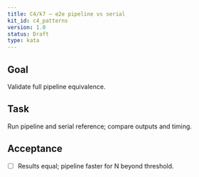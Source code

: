 ```yaml
---
title: C4/k7 — e2e pipeline vs serial
kit_id: c4_patterns
version: 1.0
status: Draft
type: kata
---
```

## Goal
Validate full pipeline equivalence.
## Task
Run pipeline and serial reference; compare outputs and timing.
## Acceptance
- [ ] Results equal; pipeline faster for N beyond threshold.